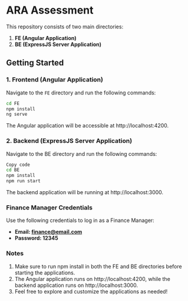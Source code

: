 # ARA Assessment

This repository consists of two main directories:

1. **FE (Angular Application)**
2. **BE (ExpressJS Server Application)**

## Getting Started

### 1. Frontend (Angular Application)

Navigate to the `FE` directory and run the following commands:

```bash
cd FE
npm install
ng serve
```

The Angular application will be accessible at http://localhost:4200.

### 2. Backend (ExpressJS Server Application)

Navigate to the BE directory and run the following commands:

```bash
Copy code
cd BE
npm install
npm run start
```

The backend application will be running at http://localhost:3000.

### Finance Manager Credentials

Use the following credentials to log in as a Finance Manager:

* <strong>Email: finance@email.com</strong><br>
* <strong>Password: 12345</strong></br>

### <stong>Notes</strong>

1. Make sure to run npm install in both the FE and BE directories before starting the applications.
2. The Angular application runs on http://localhost:4200, while the backend application runs on http://localhost:3000.
3. Feel free to explore and customize the applications as needed!
